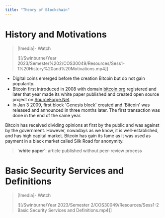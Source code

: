 ```yaml
---
title: "Theory of Blockchain"
---
```

# History and Motivations

>[!media]- Watch
>
>![[/Swinburne/Year 2023/Semester%202/COS30049/Resources/Sess1-1%20History%20and%20Motivations.mp4]]

- Digital coins emerged before the creation Bitcoin but do not gain popularity. 
- Bitcoin first introduced in 2008 with domain [bitcoin.org](https://bitcoin.org) registered and later that year made its white paper published and created open source project on [SourceForge.Net](https://sourceforge.net).
- In Jan 3 2009, first block 'Genesis block' created and 'Bitcoin' was released and announced in three months later. The first transaction was done in the end of the same year.

Bitcoin has received dividing opinions at first by the public and was against by the government. However, nowadays as we know, it is well-established, and has high capital market. Bitcoin has gain its fame as it was used as payment in a black market called Silk Road for anonymity.

>'**white paper**': article published without peer-review process

# Basic Security Services and Definitions

>[!media]- Watch
>
>![[/Swinburne/Year 2023/Semester 2/COS30049/Resources/Sess1-2 Basic Security Services and Definitions.mp4]]
